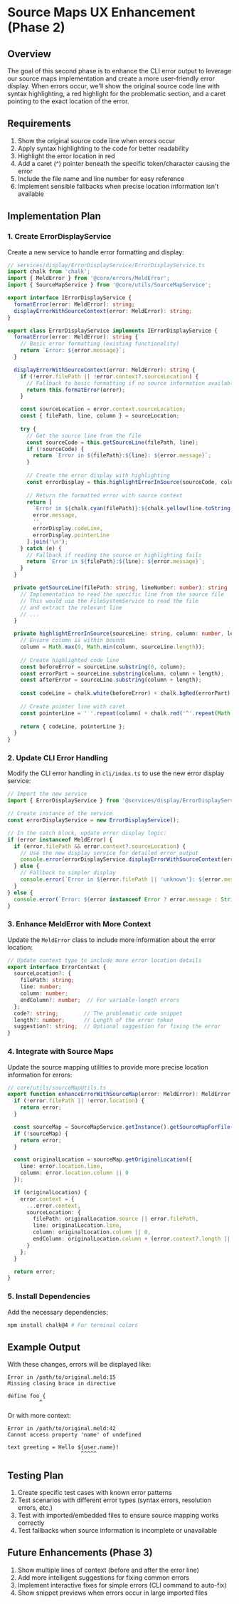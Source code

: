 # Source Maps UX Enhancement (Phase 2)

## Overview

The goal of this second phase is to enhance the CLI error output to leverage our source maps implementation and create a more user-friendly error display. When errors occur, we'll show the original source code line with syntax highlighting, a red highlight for the problematic section, and a caret pointing to the exact location of the error.

## Requirements

1. Show the original source code line when errors occur
2. Apply syntax highlighting to the code for better readability
3. Highlight the error location in red
4. Add a caret (^) pointer beneath the specific token/character causing the error
5. Include the file name and line number for easy reference
6. Implement sensible fallbacks when precise location information isn't available

## Implementation Plan

### 1. Create ErrorDisplayService

Create a new service to handle error formatting and display:

```typescript
// services/display/ErrorDisplayService/ErrorDisplayService.ts
import chalk from 'chalk';
import { MeldError } from '@core/errors/MeldError';
import { SourceMapService } from '@core/utils/SourceMapService';

export interface IErrorDisplayService {
  formatError(error: MeldError): string;
  displayErrorWithSourceContext(error: MeldError): string;
}

export class ErrorDisplayService implements IErrorDisplayService {
  formatError(error: MeldError): string {
    // Basic error formatting (existing functionality)
    return `Error: ${error.message}`;
  }

  displayErrorWithSourceContext(error: MeldError): string {
    if (!error.filePath || !error.context?.sourceLocation) {
      // Fallback to basic formatting if no source information available
      return this.formatError(error);
    }

    const sourceLocation = error.context.sourceLocation;
    const { filePath, line, column } = sourceLocation;
    
    try {
      // Get the source line from the file
      const sourceCode = this.getSourceLine(filePath, line);
      if (!sourceCode) {
        return `Error in ${filePath}:${line}: ${error.message}`;
      }
      
      // Create the error display with highlighting
      const errorDisplay = this.highlightErrorInSource(sourceCode, column, error.context.length || 1);
      
      // Return the formatted error with source context
      return [
        `Error in ${chalk.cyan(filePath)}:${chalk.yellow(line.toString())}`,
        error.message,
        '',
        errorDisplay.codeLine,
        errorDisplay.pointerLine
      ].join('\n');
    } catch (e) {
      // Fallback if reading the source or highlighting fails
      return `Error in ${filePath}:${line}: ${error.message}`;
    }
  }

  private getSourceLine(filePath: string, lineNumber: number): string | null {
    // Implementation to read the specific line from the source file
    // This would use the FileSystemService to read the file
    // and extract the relevant line
    // ...
  }

  private highlightErrorInSource(sourceLine: string, column: number, length: number = 1): { codeLine: string, pointerLine: string } {
    // Ensure column is within bounds
    column = Math.max(0, Math.min(column, sourceLine.length));
    
    // Create highlighted code line
    const beforeError = sourceLine.substring(0, column);
    const errorPart = sourceLine.substring(column, column + length);
    const afterError = sourceLine.substring(column + length);
    
    const codeLine = chalk.white(beforeError) + chalk.bgRed(errorPart) + chalk.white(afterError);
    
    // Create pointer line with caret
    const pointerLine = ' '.repeat(column) + chalk.red('^'.repeat(Math.max(1, length)));
    
    return { codeLine, pointerLine };
  }
}
```

### 2. Update CLI Error Handling

Modify the CLI error handling in `cli/index.ts` to use the new error display service:

```typescript
// Import the new service
import { ErrorDisplayService } from '@services/display/ErrorDisplayService/ErrorDisplayService';

// Create instance of the service
const errorDisplayService = new ErrorDisplayService();

// In the catch block, update error display logic:
if (error instanceof MeldError) {
  if (error.filePath && error.context?.sourceLocation) {
    // Use the new display service for detailed error output
    console.error(errorDisplayService.displayErrorWithSourceContext(error));
  } else {
    // Fallback to simpler display
    console.error(`Error in ${error.filePath || 'unknown'}: ${error.message}`);
  }
} else {
  console.error(`Error: ${error instanceof Error ? error.message : String(error)}`);
}
```

### 3. Enhance MeldError with More Context

Update the `MeldError` class to include more information about the error location:

```typescript
// Update context type to include more error location details
export interface ErrorContext {
  sourceLocation?: {
    filePath: string;
    line: number;
    column: number;
    endColumn?: number;  // For variable-length errors
  };
  code?: string;        // The problematic code snippet
  length?: number;      // Length of the error token
  suggestion?: string;  // Optional suggestion for fixing the error
}
```

### 4. Integrate with Source Maps

Update the source mapping utilities to provide more precise location information for errors:

```typescript
// core/utils/sourceMapUtils.ts
export function enhanceErrorWithSourceMap(error: MeldError): MeldError {
  if (!error.filePath || !error.location) {
    return error;
  }

  const sourceMap = SourceMapService.getInstance().getSourceMapForFile(error.filePath);
  if (!sourceMap) {
    return error;
  }

  const originalLocation = sourceMap.getOriginalLocation({
    line: error.location.line,
    column: error.location.column || 0
  });

  if (originalLocation) {
    error.context = {
      ...error.context,
      sourceLocation: {
        filePath: originalLocation.source || error.filePath,
        line: originalLocation.line,
        column: originalLocation.column || 0,
        endColumn: originalLocation.column + (error.context?.length || 1)
      }
    };
  }

  return error;
}
```

### 5. Install Dependencies

Add the necessary dependencies:

```bash
npm install chalk@4 # For terminal colors
```

## Example Output

With these changes, errors will be displayed like:

```
Error in /path/to/original.meld:15
Missing closing brace in directive

define foo {
          ^
```

Or with more context:

```
Error in /path/to/original.meld:42
Cannot access property 'name' of undefined

text greeting = Hello ${user.name}!
                       ^^^^^
```

## Testing Plan

1. Create specific test cases with known error patterns
2. Test scenarios with different error types (syntax errors, resolution errors, etc.)
3. Test with imported/embedded files to ensure source mapping works correctly
4. Test fallbacks when source information is incomplete or unavailable

## Future Enhancements (Phase 3)

1. Show multiple lines of context (before and after the error line)
2. Add more intelligent suggestions for fixing common errors
3. Implement interactive fixes for simple errors (CLI command to auto-fix)
4. Show snippet previews when errors occur in large imported files